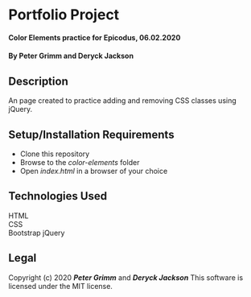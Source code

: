 # Portfolio Project

#### Color Elements practice for Epicodus, 06.02.2020

#### By **Peter Grimm and Deryck Jackson**

## Description

An page created to practice adding and removing CSS classes using jQuery.

## Setup/Installation Requirements

* Clone this repository 
* Browse to the _color-elements_ folder
* Open _index.html_ in a browser of your choice

## Technologies Used

HTML  
CSS  
Bootstrap
jQuery

## Legal

Copyright (c) 2020 **_Peter Grimm_** and **_Deryck Jackson_** 
This software is licensed under the MIT license.